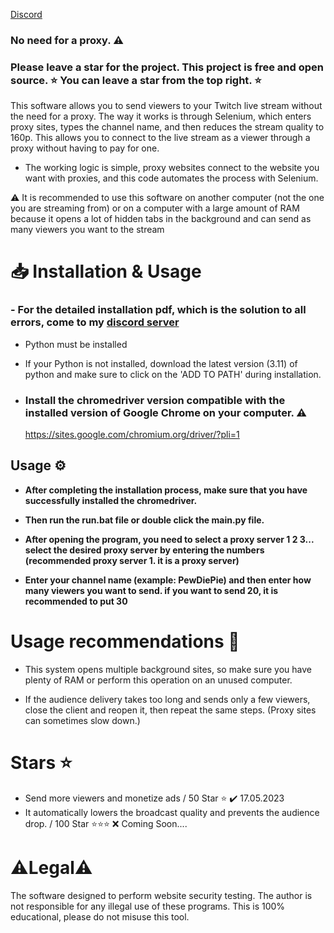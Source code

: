 [Discord](https://Discord.gg/fWjnPVnSc)


### No need for a proxy. ⚠️
### Please leave a star for the project. This project is free and open source. ⭐ You can leave a star from the top right. ⭐


This software allows you to send viewers to your Twitch live stream without the need for a proxy. The way it works is through Selenium, which enters proxy sites, types the channel name, and then reduces the stream quality to 160p. This allows you to connect to the live stream as a viewer through a proxy without having to pay for one.

- The working logic is simple, proxy websites connect to the website you want with proxies, and this code automates the process with Selenium.

⚠️ It is recommended to use this software on another computer (not the one you are streaming from) or on a computer with a large amount of RAM because it opens a lot of hidden tabs in the background and can send as many viewers you want to the stream

# 📥 Installation & Usage

### - For the detailed installation pdf, which is the solution to all errors, come to my [discord server](https://Discord.gg/fWjnPVnSc)

- Python must be installed
- If your Python is not installed, download the latest version (3.11) of python and make sure to click on the 'ADD TO PATH' during installation.

- ### Install the chromedriver version compatible with the installed version of Google Chrome on your computer. ⚠️

  https://sites.google.com/chromium.org/driver/?pli=1
  
## Usage ⚙️

- **After completing the installation process, make sure that you have successfully installed the chromedriver.**


- **Then run the run.bat file or double click the main.py file.**

- **After opening the program, you need to select a proxy server 1 2 3... select the desired proxy server by entering the numbers (recommended proxy server 1. it is a proxy server)**

- **Enter your channel name (example: PewDiePie) and then enter how many viewers you want to send. if you want to send 20, it is recommended to put 30**

# Usage recommendations 📖

- This system opens multiple background sites, so make sure you have plenty of RAM or perform this operation on an unused computer.

- If the audience delivery takes too long and sends only a few viewers, close the client and reopen it, then repeat the same steps. (Proxy sites can sometimes slow down.)

# Stars ⭐
- Send more viewers and monetize ads / 50 Star ⭐ ✔️ 17.05.2023
- It automatically lowers the broadcast quality and prevents the audience drop. / 100 Star ⭐⭐⭐ ❌ Coming Soon....

# ⚠️Legal⚠️

The software designed to perform website security testing. The author is not responsible for any illegal use of these programs. This is 100% educational, please do not misuse this tool. 



